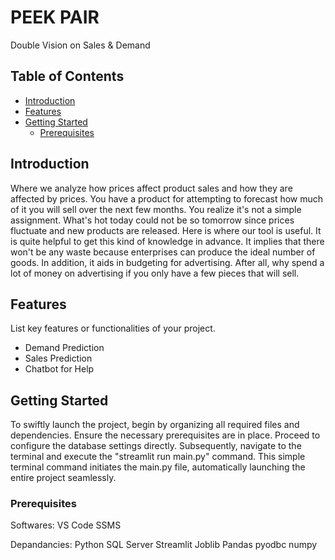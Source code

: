 # PEEK PAIR

Double Vision on Sales & Demand

## Table of Contents

- [Introduction](#introduction)
- [Features](#features)
- [Getting Started](#getting-started)
  - [Prerequisites](#prerequisites)


## Introduction

Where we analyze how prices affect product sales and how they are affected by prices. You have a product for attempting to forecast how much of it you will sell over the next few months. You realize it's not a simple assignment. What's hot today could not be so tomorrow since prices fluctuate and new products are released. Here is where our tool is useful. It is quite helpful to get this kind of knowledge in advance. It implies that there won't be any waste because enterprises can produce the ideal number of goods. In addition, it aids in budgeting for advertising. After all, why spend a lot of money on advertising if you only have a few pieces that will sell.

## Features

List key features or functionalities of your project.

- Demand Prediction
- Sales Prediction
- Chatbot for Help

## Getting Started

To swiftly launch the project, begin by organizing all required files and dependencies. Ensure the necessary prerequisites are in place. Proceed to configure the database settings directly. Subsequently, navigate to the terminal and execute the "streamlit run main.py" command. This simple terminal command initiates the main.py file, automatically launching the entire project seamlessly.

### Prerequisites

Softwares:
VS Code
SSMS

Depandancies:
Python
SQL Server
Streamlit
Joblib
Pandas
pyodbc
numpy




